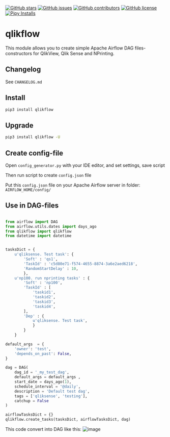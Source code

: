 [![GitHub stars](https://img.shields.io/github/stars/bintocher/qlikflow.svg)](https://github.com/bintocher/qlikflow/stargazers)
[![GitHub issues](https://img.shields.io/github/issues/bintocher/qlikflow.svg)](https://github.com/bintocher/qlikflow/issues)
[![GitHub contributors](https://img.shields.io/github/contributors/bintocher/qlikflow.svg)](https://github.com/bintocher/qlikflow/graphs/contributors)
[![GitHub license](https://img.shields.io/github/license/bintocher/qlikflow.svg)](https://github.com/bintocher/qlikflow/blob/master/LICENSE)
[![Pipy Installs](https://img.shields.io/pypi/dm/qlikflow)](https://img.shields.io/pypi/dm/qlikflow)

# qlikflow

This module allows you to create simple Apache Airflow DAG files-constructors for QlikView, Qlik Sense and NPrinting.

## Changelog

See ``CHANGELOG.md``

## Install

``` bash
pip3 install qlikflow
```

## Upgrade

``` bash
pip3 install qlikflow -U
```

## Create config-file

Open ``config_generator.py`` with your IDE editor, and set settings, save script

Then run script to create ``config.json`` file

Put this ``config.json`` file on your Apache Airflow server in folder: ``AIRFLOW_HOME/config/``

## Use in DAG-files

``` python

from airflow import DAG
from airflow.utils.dates import days_ago
from qlikflow import qlikflow
from datetime import datetime


tasksDict = {
    u'qliksense. Test task': {
        'Soft' : 'qs1',
        'TaskId' : 'c5d80e71-f574-4655-8874-3a6e2aed6218',
        'RandomStartDelay' : 10, 
        },
    u'np100. run nprinting tasks' : {
        'Soft' : 'np100',
        'TaskId' : [
            'taskid1',
            'taskid2',
            'taskid3',
            'taskid4',
        ],
        'Dep' : {
            u'qliksense. Test task',
            }
        }
    }

default_args  = {
    'owner': 'test',
    'depends_on_past': False,
}

dag = DAG(
    dag_id = '_my_test_dag',
    default_args = default_args ,
    start_date = days_ago(1),
    schedule_interval = '@daily',
    description = 'Default test dag',
    tags = ['qliksense', 'testing'],
    catchup = False
)

airflowTasksDict = {}
qlikflow.create_tasks(tasksDict, airflowTasksDict, dag)
```
This code convert into DAG like this:
![image](https://user-images.githubusercontent.com/8188055/117771014-020b1600-b279-11eb-9565-de198a12c9e2.png)
